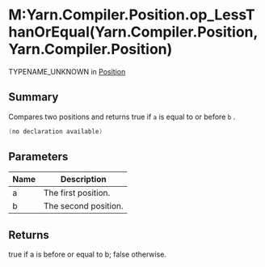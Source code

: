 # M:Yarn.Compiler.Position.op\_LessThanOrEqual(Yarn.Compiler.Position,Yarn.Compiler.Position)

TYPENAME\_UNKNOWN in [Position](yarn.compiler.position.md)

## Summary

Compares two positions and returns true if `a` is equal to or before `b` .

```csharp
(no declaration available)
```

## Parameters

| Name | Description          |
| ---- | -------------------- |
| a    | The first position.  |
| b    | The second position. |

## Returns

true if a is before or equal to b; false otherwise.
